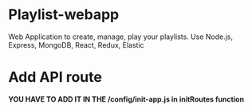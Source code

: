 # Playlist-webapp

Web Application to create, manage, play your playlists.
Use Node.js, Express, MongoDB, React, Redux, Elastic

# Add API route

**YOU HAVE TO ADD IT IN THE /config/init-app.js in initRoutes function**
